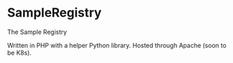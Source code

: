 # SampleRegistry

The Sample Registry

Written in PHP with a helper Python library. Hosted through Apache (soon to be K8s).